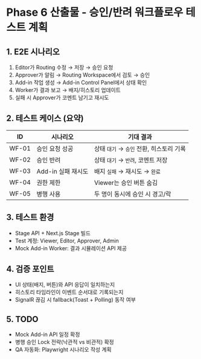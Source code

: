 # Phase 6 산출물 - 승인/반려 워크플로우 테스트 계획

## 1. E2E 시나리오
1. Editor가 Routing 수정 → 저장 → 승인 요청
2. Approver가 알림 → Routing Workspace에서 검토 → 승인
3. Add-in 작업 생성 → Add-in Control Panel에서 상태 확인
4. Worker가 결과 보고 → 배지/히스토리 업데이트
5. 실패 시 Approver가 코멘트 남기고 재시도

## 2. 테스트 케이스 (요약)
| ID | 시나리오 | 기대 결과 |
|---|---|---|
| WF-01 | 승인 요청 성공 | 상태 `대기` → `승인` 전환, 히스토리 기록 |
| WF-02 | 승인 반려 | 상태 `대기` → `반려`, 코멘트 저장 |
| WF-03 | Add-in 실패 재시도 | 배지 `실패` → 재시도 → `완료`
| WF-04 | 권한 제한 | Viewer는 승인 버튼 숨김 |
| WF-05 | 병행 사용 | 두 명이 동시에 승인 시 경고/락 |

## 3. 테스트 환경
- Stage API + Next.js Stage 빌드
- Test 계정: Viewer, Editor, Approver, Admin
- Mock Add-in Worker: 결과 시뮬레이션 API 제공

## 4. 검증 포인트
- UI 상태(배지, 버튼)와 API 응답이 일치하는지
- 히스토리 타임라인이 이벤트 순서대로 기록되는지
- SignalR 끊김 시 fallback(Toast + Polling) 동작 여부

## 5. TODO
- Mock Add-in API 일정 확정
- 병행 승인 Lock 전략(낙관적 vs 비관적) 확정
- QA 자동화: Playwright 시나리오 작성 계획
